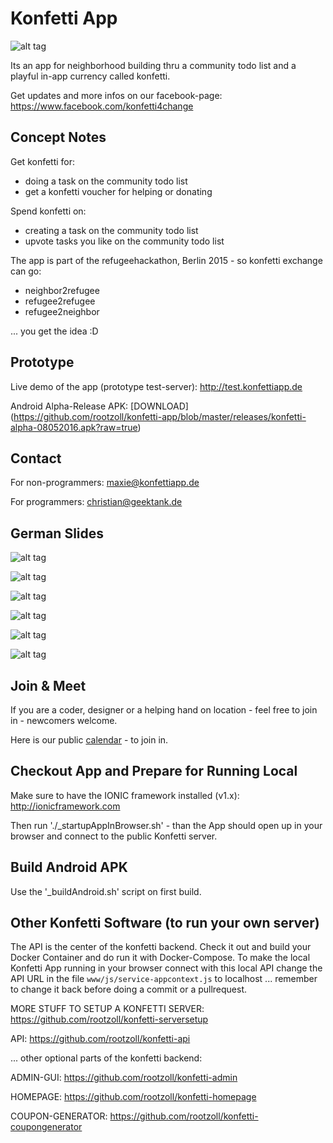 # Konfetti App

![alt tag](https://api.travis-ci.org/rootzoll/konfetti-app.svg?branch=master)

Its an app for neighborhood building thru a community todo list and a playful in-app currency called konfetti.

Get updates and more infos on our facebook-page: https://www.facebook.com/konfetti4change


## Concept Notes

Get konfetti for:
- doing a task on the community todo list
- get a konfetti voucher for helping or donating

Spend konfetti on:
- creating a task on the community todo list
- upvote tasks you like on the community todo list

The app is part of the refugeehackathon, Berlin 2015 - so konfetti exchange can go:
- neighbor2refugee
- refugee2refugee
- refugee2neighbor

... you get the idea :D


## Prototype

Live demo of the app (prototype test-server): http://test.konfettiapp.de

Android Alpha-Release APK: [DOWNLOAD] (https://github.com/rootzoll/konfetti-app/blob/master/releases/konfetti-alpha-08052016.apk?raw=true)


## Contact

For non-programmers: maxie@konfettiapp.de

For programmers: christian@geektank.de


## German Slides

![alt tag](https://raw.githubusercontent.com/rootzoll/konfetti-app/master/concept/slides/1_de.png)

![alt tag](https://raw.githubusercontent.com/rootzoll/konfetti-app/master/concept/slides/2_de.png)

![alt tag](https://raw.githubusercontent.com/rootzoll/konfetti-app/master/concept/slides/3_de.png)

![alt tag](https://raw.githubusercontent.com/rootzoll/konfetti-app/master/concept/slides/4_de.png)

![alt tag](https://raw.githubusercontent.com/rootzoll/konfetti-app/master/concept/slides/5_de.png)

![alt tag](https://raw.githubusercontent.com/rootzoll/konfetti-app/master/concept/slides/6_de.png)


## Join & Meet

If you are a coder, designer or a helping hand on location - feel free to join in - newcomers welcome.

Here is our public [calendar](https://calendar.google.com/calendar/embed?src=1qtlrqsgha4jv6ug26e775gqac@group.calendar.google.com&ctz=Europe/Rome&pli=1) - to join in. 


## Checkout App and Prepare for Running Local

Make sure to have the IONIC framework installed (v1.x): http://ionicframework.com

Then run './_startupAppInBrowser.sh' - than the App should open up in your browser and connect to the public Konfetti server.


## Build Android APK

Use the '_buildAndroid.sh' script on first build.


## Other Konfetti Software (to run your own server)

The API is the center of the konfetti backend. Check it out and build your Docker Container and do run it with Docker-Compose. To make the local Konfetti App running in your browser connect with this local API change the API URL in the file `www/js/service-appcontext.js` to localhost ... remember to change it back before doing a commit or a pullrequest.

MORE STUFF TO SETUP A KONFETTI SERVER: https://github.com/rootzoll/konfetti-serversetup

API: https://github.com/rootzoll/konfetti-api

... other optional parts of the konfetti backend:

ADMIN-GUI: https://github.com/rootzoll/konfetti-admin

HOMEPAGE: https://github.com/rootzoll/konfetti-homepage

COUPON-GENERATOR: https://github.com/rootzoll/konfetti-coupongenerator
